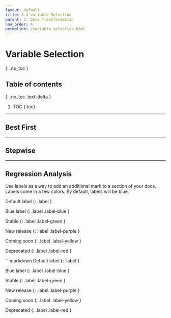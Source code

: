 ```yaml
---
layout: default
title: 3.4 Variable Selection
parent: 3. Data Transformation
nav_order: 4
permalink: /variable-selection.html
---
```


# Variable Selection
{: .no_toc }

## Table of contents
{: .no_toc .text-delta }


1. TOC
{:toc}



---

## Best First

---

## Stepwise

---
## Regression Analysis

Use labels as a way to add an additional mark to a section of your docs. Labels come in a few colors. By default, labels will be blue.

<div class="code-example" markdown="1">
Default label
{: .label }

Blue label
{: .label .label-blue }

Stable
{: .label .label-green }

New release
{: .label .label-purple }

Coming soon
{: .label .label-yellow }

Deprecated
{: .label .label-red }
</div>
```markdown
Default label
{: .label }

Blue label
{: .label .label-blue }

Stable
{: .label .label-green }

New release
{: .label .label-purple }

Coming soon
{: .label .label-yellow }

Deprecated
{: .label .label-red }
```
